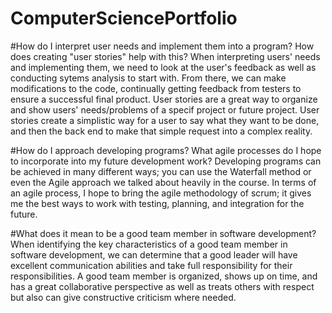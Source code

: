 # ComputerSciencePortfolio
#How do I interpret user needs and implement them into a program? How does creating "user stories" help with this?
When interpreting users' needs and implementing them, we need to look at the user's feedback as well as conducting sytems analysis
to start with. From there, we can make modifications to the code, continually getting feedback from testers to ensure a successful
final product. User stories are a great way to organize and show users' needs/problems of a specif project or future project. 
User stories create a simplistic way for a user to say what they want to be done, and then the back end to make that simple request 
into a  complex reality. 

#How do I approach developing programs? What agile processes do I hope to incorporate into my future development work?
Developing programs can be achieved in many different ways; you can use the Waterfall method or even the Agile approach
we talked about heavily in the course. In terms of an agile process, I hope to bring the agile methodology of scrum; it 
gives me the best ways to work with testing, planning, and integration for the future.

#What does it mean to be a good team member in software development?
When identifying the key characteristics of a good team member in software development, we can determine 
that a good leader will have excellent communication abilities and take full responsibility for their responsibilities. 
A good team member is organized, shows up on time, and has a great collaborative perspective as well as treats others 
with respect but also can give constructive criticism where needed.
